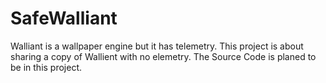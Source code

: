 # SafeWalliant
Walliant is a wallpaper engine but it has telemetry.
This project is about sharing a copy of Wallient with no elemetry.
The Source Code is planed to be in this project.
